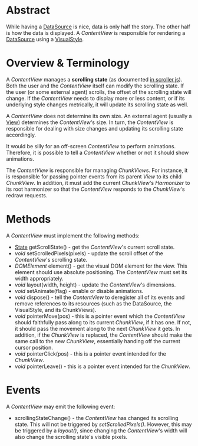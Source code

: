 # Abstract

While having a [DataSource](../DataSource.md) is nice, data is only half the story. The other half is how the data is displayed. A *ContentView* is responsible for rendering a [DataSource](../DataSource.md) using a [VisualStyle](../VisualStyle/VisualStyle.md).

# Overview & Terminology

A *ContentView* manages a **scrolling state** (as documented [in scroller.js](https://github.com/unixpickle/scroller.js#the-state-class)). Both the user and the *ContentView* itself can modify the scrolling state. If the user (or some external agent) scrolls, the offset of the scrolling state will change. If the *ContentView* needs to display more or less content, or if its underlying style changes metrically, it will update its scrolling state as well.

A *ContentView* does not determine its own size. An external agent (usually a [View](../View.md)) determines the *ContentView*'s size. In turn, the *ContentView* is responsible for dealing with size changes and updating its scrolling state accordingly.

It would be silly for an off-screen *ContentView* to perform animations. Therefore, it is possible to tell a *ContentView* whether or not it should show animations.

The *ContentView* is responsible for managing *ChunkView*s. For instance, it is responsible for passing pointer events from its parent *View* to its child *ChunkView*. In addition, it must add the current *ChunkView*'s *Harmonizer* to its root harmonizer so that the *ContentView* responds to the *ChunkView*'s redraw requests.

# Methods

A *ContentView* must implement the following methods:

 * [State](https://github.com/unixpickle/scroller.js#the-state-class) getScrollState() - get the *ContentView*'s current scroll state.
 * *void* setScrolledPixels(pixels) - update the scroll offset of the *ContentView*'s scrolling state.
 * *DOMElement* element() - get the visual DOM element for the view. This element should use absolute positioning. The *ContentView* must set its width appropriately.
 * *void* layout(width, height) - update the *ContentView*'s dimensions.
 * *void* setAnimate(flag) - enable or disable animations.
 * *void* dispose() - tell the *ContentView* to deregister all of its events and remove references to its resources (such as the DataSource, the VisualStyle, and its ChunkViews).
 * *void* pointerMove(pos) - this is a pointer event which the *ContentView* should faithfully pass along to its current *ChunkView*, if it has one. If not, it should pass the movement along to the next *ChunkView* it gets. In addition, if the *ChunkView* is replaced, the *ContentView* should make the same call to the new *ChunkView*, essentially handing off the current cursor position.
 * *void* pointerClick(pos) - this is a pointer event intended for the *ChunkView*.
 * *void* pointerLeave() - this is a pointer event intended for the *ChunkView*.

# Events

A *ContentView* may emit the following event:

 * scrollingStateChange() - the *ContentView* has changed its scrolling state. This will not be triggered by *setScrolledPixels()*. However, this may be triggered by a *layout()*, since changing the *ContentView*'s width will also change the scrolling state's visible pixels.
